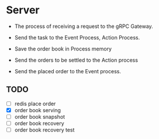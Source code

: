 # Server

- The process of receiving a request to the gRPC Gateway.

- Send the task to the Event Process, Action Process.

- Save the order book in Process memory

- Send the orders to be settled to the Action process
 
- Send the placed order to the Event process.



## TODO 

- [ ] redis place order
- [x] order book serving
- [ ] order book snapshot
- [ ] order book recovery 
- [ ] order book recovery test